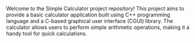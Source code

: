 Welcome to the Simple Calculator project repository! This project aims to provide a basic calculator application built using C++ programming language and a C-based graphical user interface (CGUI) library. The calculator allows users to perform simple arithmetic operations, making it a handy tool for quick calculations.
